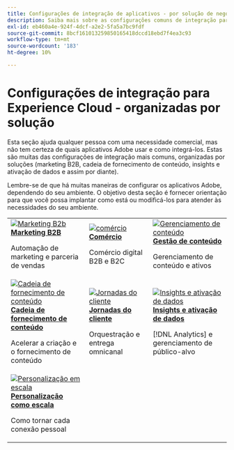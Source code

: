 ```yaml
---
title: Configurações de integração de aplicativos - por solução de negócios
description: Saiba mais sobre as configurações comuns de integração para aplicativos da Experience Cloud, organizadas por soluções empresariais.
exl-id: eb460a4e-924f-4dcf-a2e2-5fa5a7bc9fdf
source-git-commit: 8bcf161013259850165418dccd18ebd7f4ea3c93
workflow-type: tm+mt
source-wordcount: '183'
ht-degree: 10%

---
```


# Configurações de integração para Experience Cloud - organizadas por solução

Esta seção ajuda qualquer pessoa com uma necessidade comercial, mas não tem certeza de quais aplicativos Adobe usar e como integrá-los. Estas são muitas das configurações de integração mais comuns, organizadas por soluções (marketing B2B, cadeia de fornecimento de conteúdo, insights e ativação de dados e assim por diante).

Lembre-se de que há muitas maneiras de configurar os aplicativos Adobe, dependendo do seu ambiente. O objetivo desta seção é fornecer orientação para que você possa implantar como está ou modificá-los para atender às necessidades do seu ambiente.

<table>
<tr>
    <td>
      <a  href="./b2b.md"><img alt="Marketing B2b" src="https://cdn.experienceleague.adobe.com/thumb/b2b.png"/></a>
      <div><strong><a href="./b2b.md">Marketing B2B</a></strong></div>
      <p>
        Automação de marketing e parceria de vendas
      </p>
    </td>
   <td>
      <a  href="./commerce.md"><img alt="comércio" src="https://cdn.experienceleague.adobe.com/thumb/commerce.png"/></a>
      <div><strong><a href="./commerce.md">Comércio</a></strong></div>
      <p>
        Comércio digital B2B e B2C
      </p>
   </td>    
   <td>
      <a  href="./content-management.md"><img alt="Gerenciamento de conteúdo" src="https://cdn.experienceleague.adobe.com/thumb/content-management.png"/></a>
      <div><strong><a href="./content-management.md">Gestão de conteúdo</a></strong></div>
      <p>
        Gerenciamento de conteúdo e ativos
      </p>
   </td>
</tr>
<tr>
   <td>
      <a  href="./content-supply-chain.md"><img alt="Cadeia de fornecimento de conteúdo" src="https://cdn.experienceleague.adobe.com/thumb/content-supply-chain.png"/></a>
      <div><strong><a href="./content-supply-chain.md">Cadeia de fornecimento de conteúdo</a></strong></div>
      <p>
        Acelerar a criação e o fornecimento de conteúdo
      </p> 
    </td>
   <td>
      <a  href="./customer-journeys.md"><img alt="Jornadas do cliente" src="https://cdn.experienceleague.adobe.com/thumb/customer-journeys.png"/></a>
      <div><strong><a href="./customer-journeys.md">Jornadas do cliente</a></strong></div>
      <p>
        Orquestração e entrega omnicanal
      </p> 
    </td>
   <td>
      <a  href="./data-insights.md"><img alt="Insights e ativação de dados" src="https://cdn.experienceleague.adobe.com/thumb/data-insights.png"/></a>
      <div><strong><a href="./data-insights.md"> Insights e ativação de dados</a></strong></div>
      <p>
        [!DNL Analytics] e gerenciamento de público-alvo
      </p>
   </td>  
</tr>
<tr>
   <td>
      <a  href="./personalization.md"><img alt="Personalização em escala" src="https://cdn.experienceleague.adobe.com/thumb/personalization.png"/></a>
      <div><strong><a href="./personalization.md">Personalização como escala</a></strong></div>
      <p>
        Como tornar cada conexão pessoal
      </p>
   </td>
</table>
